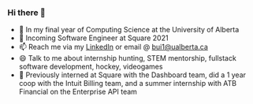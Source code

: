 ### Hi there 👋

- 🔭 In my final year of Computing Science at the University of Alberta
- 🌱 Incoming Software Engineer at Square 2021
- 📫 Reach me via my [LinkedIn](https://linkedin.com/in/monicab8) or email @ bui1@ualberta.ca
- 😄 Talk to me about internship hunting, STEM mentorship, fullstack software development, hockey, videogames
- 💬 Previously interned at Square with the Dashboard team, did a 1 year coop with the Intuit Billing team, and a summer internship with ATB Financial on the Enterprise API team

<!--
**bui1/bui1** is a ✨ _special_ ✨ repository because its `README.md` (this file) appears on your GitHub profile.

Here are some ideas to get you started:

- 🔭 I’m currently working on ...
- 🌱 I’m currently learning ...
- 👯 I’m looking to collaborate on ...
- 🤔 I’m looking for help with ...
- 💬 Ask me about ...
- 📫 How to reach me: ...
- 😄 Pronouns: ...
- ⚡ Fun fact: ...
-->
